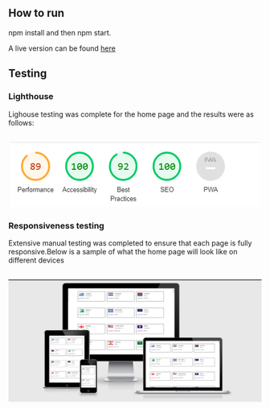 
## **How to run**
npm install and then npm start.

A live version can be found <a href="https://react-countries-challenge.herokuapp.com/" target="_blank">here</a>

## **Testing**

### **Lighthouse**
Lighouse testing was complete for the home page and the results were as follows:


<h2 align=center id="top"><img src="imgs/lighthouse.PNG" max-height=200px></h2>


### **Responsiveness testing**

Extensive manual testing was completed to ensure that each page is fully responsive.Below is a sample of what the home page will look like on different devices


<h2 align=center id="top"><img src="imgs/responsive.PNG" max-height=200px></h2>